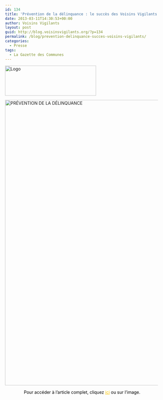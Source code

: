 ```yaml
---
id: 134
title: 'Prévention de la délinquance : le succès des Voisins Vigilants et Solidaires'
date: 2013-03-11T14:30:53+00:00
author: Voisins Vigilants
layout: post
guid: http://blog.voisinsvigilants.org/?p=134
permalink: /blog/prevention-delinquance-succes-voisins-vigilants/
categories:
  - Presse
tags:
  - La Gazette des Communes
---
```

<img class="size-medium wp-image-137 alignleft" src="./../../images/2014/09/Logo-300x99.jpg" alt="Logo" width="300" height="99" />

<a title="Article complet" href="http://blog.voisinsvigilants.org/presse/wp-content/uploads/sites/5/2014/09/Article-Gazette-Blog.jpg" target="_blank"><img class="wp-image-135 size-full" src="./../../images/2014/09/Article-short-Gazette-Blog.jpg" alt="PRÉVENTION DE LA DÉLINQUANCE" width="1049" height="942" /></a>

<p style="text-align: center">
   <span style="color: #000000">Pour accéder à l’article complet, cliquez </span><a style="color: #fbc400" href="http://blog.voisinsvigilants.org/presse/wp-content/uploads/sites/5/2014/09/Article-Gazette-Blog.jpg" target="_blank">ici</a><span style="color: #000000"> ou sur l’image.</span>
</p>
